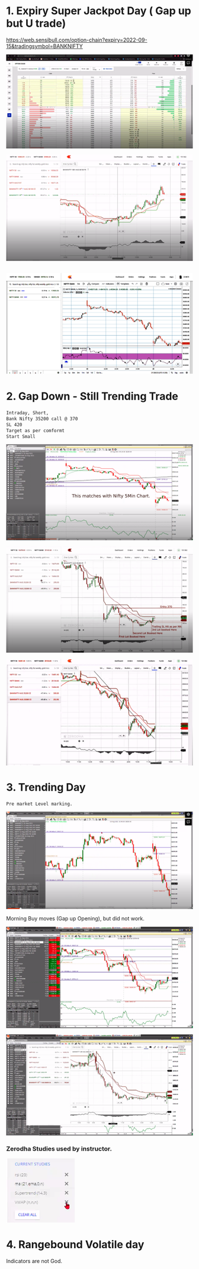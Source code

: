 # 1. Expiry Super Jackpot Day ( Gap up but U trade)

https://web.sensibull.com/option-chain?expiry=2022-09-15&tradingsymbol=BANKNIFTY

![](../files/040-options.png)

![](../files/041-options.png)

![](../files/042-options.png)
----


# 2. Gap Down - Still Trending Trade

    Intraday, Short, 
    Bank Nifty 35200 call @ 370
    SL 420
    Target as per comformt
    Start Small

![](../files/043-options.png)

![](../files/044-options.png)

![](../files/045-options.png)

# 3. Trending Day

    Pre market Level marking.
![](../files/049-options.png)

Morning Buy moves (Gap up Opening), but did not work.

![](../files/047-options.png)

![](../files/048-options.png)

### Zerodha Studies used by instructor. 
![](../files/046-options.png)

# 4. Rangebound Volatile day

Indicators are not God.

